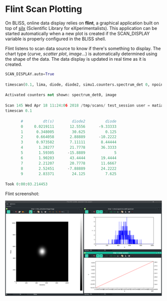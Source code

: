 
# Flint Scan Plotting

On BLISS, online data display relies on **flint**, a graphical application built on top of [silx][1] (ScIentific Library for eXperimentalists).
This application can be started automatically when a new plot is created if the SCAN_DISPLAY variable is properly configured in the BLISS shell.

Flint listens to scan data source to know if there's something to display. The chart type (*curve*, *scatter plot*, *image*...) is automatically determined using the shape of the data. The data display is updated in real time as it is created.

```python
SCAN_DISPLAY.auto=True

timescan(0.1, lima, diode, diode2, simu1.counters.spectrum_det 0, npoints=10)

Activated counters not shown: spectrum_det0, image

Scan 145 Wed Apr 18 11:24:06 2018 /tmp/scans/ test_session user = matias
timescan 0.1

       #         dt(s)        diode2         diode
       0     0.0219111       12.5556      -9.33333
       1      0.348005        30.625         0.125
       2      0.664058       2.88889      -10.2222
       3      0.973582       7.11111       8.44444
       4       1.28277       21.7778       36.3333
       5       1.59305      -15.8889             5
       6       1.90203       43.4444       19.4444
       7       2.21207       20.7778       11.6667
       8       2.52451      -7.88889       24.2222
       9       2.83371        24.125         7.625

Took 0:00:03.214453
```

Flint screenshot:

![Flint screenshot](img/flint_screenshot.png)




[1]: http://silx.org